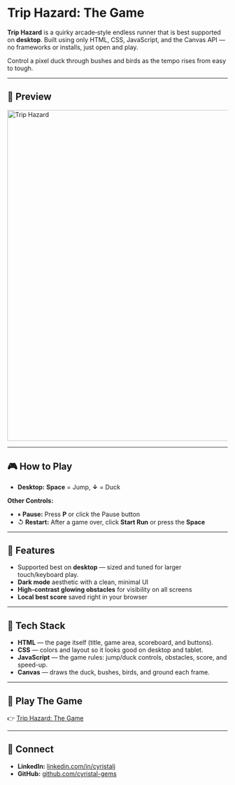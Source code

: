 # Trip Hazard: The Game

**Trip Hazard** is a quirky arcade‑style endless runner that is best supported on **desktop**. Built using only HTML, CSS, JavaScript, and the Canvas API — no frameworks or installs, just open and play. 

Control a pixel duck through bushes and birds as the tempo rises from easy to tough.

---

## 👀 Preview

<img width="1153" height="756" alt="Trip Hazard" src="https://github.com/user-attachments/assets/ef423e2a-687f-45a1-81a0-2c2bfd7fd3c5" />

---

## 🎮 How to Play
- **Desktop:** **Space** = Jump, **↓** = Duck

**Other Controls:**
- ⏸ **Pause:** Press **P** or click the Pause button  
- ↺ **Restart:** After a game over, click **Start Run** or press the **Space** 

---

## 🚀 Features
- Supported best on **desktop** — sized and tuned for larger touch/keyboard play.  
- **Dark mode** aesthetic with a clean, minimal UI  
- **High‑contrast glowing obstacles** for visibility on all screens  
- **Local best score** saved right in your browser  

---

## 🧰 Tech Stack
- **HTML** — the page itself (title, game area, scoreboard, and buttons).
- **CSS** — colors and layout so it looks good on desktop and tablet.
- **JavaScript** — the game rules: jump/duck controls, obstacles, score, and speed-up.
- **Canvas** — draws the duck, bushes, birds, and ground each frame.

---

## 🎯 Play The Game
👉 [Trip Hazard: The Game](https://cyristal-gems.github.io/trip-hazard/)

---

## 🔗 Connect
- **LinkedIn:** [linkedin.com/in/cyristalj](https://www.linkedin.com/in/cyristalj/)  
- **GitHub:** [github.com/cyristal-gems](https://github.com/cyristal-gems)
